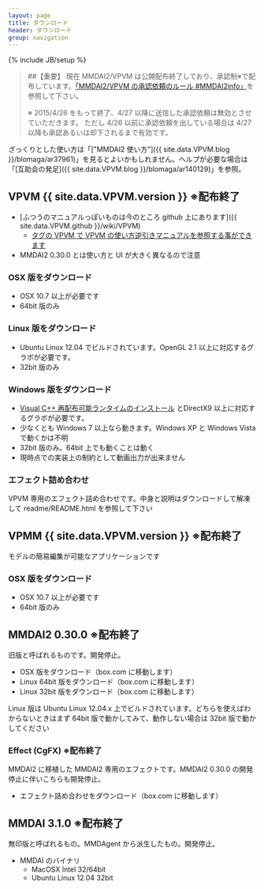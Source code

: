 ```yaml
---
layout: page
title: ダウンロード
header: ダウンロード
group: navigation
---
```

{% include JB/setup %}

>
> ##【重要】
> 現在 MMDAI2/VPVM は公開配布終了しており、承認制※で配布しています。[「MMDAI2/VPVM の承認依頼のルール #MMDAI2info」]({{site.data.VPVM.blog}}/blomaga/ar656371)を参照して下さい。
>
> ※ 2015/4/26 をもって終了、4/27 以降に送信した承認依頼は無効とさせていただきます。
> ただし 4/26 以前に承認依頼を出している場合は 4/27 以降も承認あるいは却下されるまで有効です。
>

ざっくりとした使い方は「["MMDAI2 使い方"]({{ site.data.VPVM.blog }}/blomaga/ar37961)」を見るとよいかもしれません。ヘルプが必要な場合は「[互助会の発足]({{ site.data.VPVM.blog }}/blomaga/ar140129)」を参照。

VPVM {{ site.data.VPVM.version }} ※配布終了
-------------

 - [ふつうのマニュアルっぽいものは今のところ github 上にあります]({{ site.data.VPVM.github }}/wiki/VPVM)
   - [タグの VPVM で VPVM の使い方逆引きマニュアルを参照する事ができます](tags.html)
 - MMDAI2 0.30.0 とは使い方と UI が大きく異なるので注意

### OSX 版をダウンロード

 - OSX 10\.7 以上が必要です
 - 64bit 版のみ

### Linux 版をダウンロード

 - Ubuntu Linux 12.04 でビルドされています。OpenGL 2.1 以上に対応するグラボが必要です。
 - 32bit 版のみ

### Windows 版をダウンロード

 - [Visual C++ 再配布可能ランタイムのインストール](http://www.microsoft.com/ja-jp/download/details.aspx?id=30679) とDirectX9 以上に対応するグラボが必要です。
 - 少なくとも Windows 7 以上なら動きます。Windows XP と Windows Vista で動くかは不明
 - 32bit 版のみ。64bit 上でも動くことは動く
 - 現時点での実装上の制約として動画出力が出来ません

### エフェクト詰め合わせ

VPVM 専用のエフェクト詰め合わせです。中身と説明はダウンロードして解凍して readme/README.html を参照して下さい

VPMM {{ site.data.VPVM.version }} ※配布終了
-------------

モデルの簡易編集が可能なアプリケーションです

### OSX 版をダウンロード

 - OSX 10\.7 以上が必要です
 - 64bit 版のみ

MMDAI2 0.30.0 ※配布終了
-------------

旧版と呼ばれるものです。開発停止。

 -  OSX 版をダウンロード（box.com に移動します）
 -  Linux 64bit 版をダウンロード（box.com に移動します）
 -  Linux 32bit 版をダウンロード（box.com に移動します）

Linux 版は Ubuntu Linux 12.04.x 上でビルドされています。どちらを使えばわからないときはまず 64bit 版で動かしてみて、動作しない場合は 32bit 版で動かしてください

### Effect (CgFX) ※配布終了

MMDAI2 に移植した MMDAI2 専用のエフェクトです。MMDAI2 0.30.0 の開発停止に伴いこちらも開発停止。

 - エフェクト詰め合わせをダウンロード（box.com に移動します）

MMDAI 3.1.0 ※配布終了
-----------

無印版と呼ばれるもの。MMDAgent から派生したもの。開発停止。

 - MMDAI のバイナリ
   - MacOSX Intel 32/64bit
   - Ubuntu Linux 12.04 32bit
